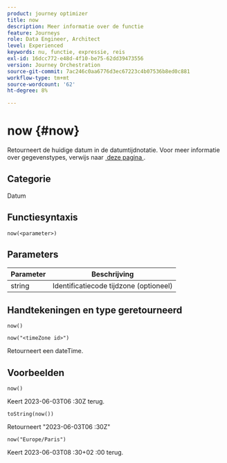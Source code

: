 ```yaml
---
product: journey optimizer
title: now
description: Meer informatie over de functie
feature: Journeys
role: Data Engineer, Architect
level: Experienced
keywords: nu, functie, expressie, reis
exl-id: 16dcc772-e48d-4f10-be75-62dd39473556
version: Journey Orchestration
source-git-commit: 7ac246c0aa6776d3ec67223c4b07536b8ed0c881
workflow-type: tm+mt
source-wordcount: '62'
ht-degree: 8%

---
```


# now {#now}

Retourneert de huidige datum in de datumtijdnotatie. Voor meer informatie over gegevenstypes, verwijs naar [&#x200B; deze pagina &#x200B;](../expression/data-types.md).

## Categorie

Datum

## Functiesyntaxis

`now(<parameter>)`

## Parameters

| Parameter | Beschrijving |
|--- |--- |
| string | Identificatiecode tijdzone (optioneel) |

## Handtekeningen en type geretourneerd

`now()`

`now("<timeZone id>")`

Retourneert een dateTime.

## Voorbeelden

`now()`

Keert 2023-06-03T06 :30Z terug.

`toString(now())`

Retourneert &quot;2023-06-03T06 :30Z&quot;

`now("Europe/Paris")`

Keert 2023-06-03T08 :30+02 :00 terug.
